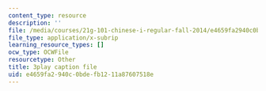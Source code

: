 ```yaml
---
content_type: resource
description: ''
file: /media/courses/21g-101-chinese-i-regular-fall-2014/e4659fa2940c0bdefb1211a87607518e_hNUoYTJl3j4.srt
file_type: application/x-subrip
learning_resource_types: []
ocw_type: OCWFile
resourcetype: Other
title: 3play caption file
uid: e4659fa2-940c-0bde-fb12-11a87607518e
---
```

